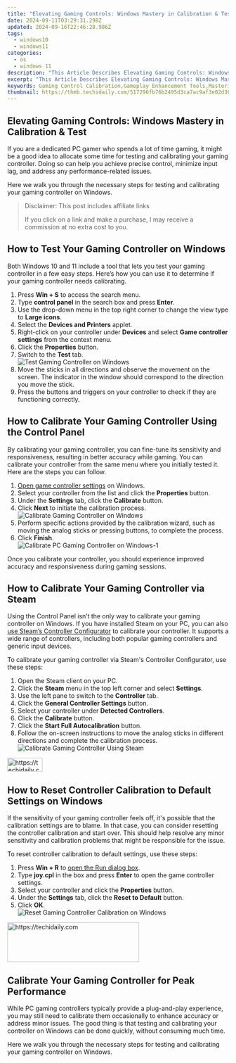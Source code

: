 ```yaml
---
title: "Elevating Gaming Controls: Windows Mastery in Calibration & Test"
date: 2024-09-11T03:29:31.298Z
updated: 2024-09-16T22:46:28.986Z
tags:
  - windows10
  - windows11
categories:
  - os
  - windows 11
description: "This Article Describes Elevating Gaming Controls: Windows Mastery in Calibration & Test"
excerpt: "This Article Describes Elevating Gaming Controls: Windows Mastery in Calibration & Test"
keywords: Gaming Control Calibration,Gameplay Enhancement Tools,Mastering Game Settings,Windows System Customization,Optimal Gaming Performance,Advanced PC Configuration,Precision in Play
thumbnail: https://thmb.techidaily.com/517296fb76b2495d3ca7ac9af3e02d36cfd22dc3a1d76f74a4f77913c7df7881.jpg
---
```


## Elevating Gaming Controls: Windows Mastery in Calibration & Test

 If you are a dedicated PC gamer who spends a lot of time gaming, it might be a good idea to allocate some time for testing and calibrating your gaming controller. Doing so can help you achieve precise control, minimize input lag, and address any performance-related issues.

 Here we walk you through the necessary steps for testing and calibrating your gaming controller on Windows.

>  Disclaimer: This post includes affiliate links
>
>  If you click on a link and make a purchase, I may receive a commission at no extra cost to you.
>

## How to Test Your Gaming Controller on Windows

 Both Windows 10 and 11 include a tool that lets you test your gaming controller in a few easy steps. Here’s how you can use it to determine if your gaming controller needs calibrating.

1. Press **Win + S** to access the search menu.
2. Type **control panel** in the search box and press **Enter**.
3. Use the drop-down menu in the top right corner to change the view type to **Large icons**.
4. Select the **Devices and Printers** applet.
5. Right-click on your controller under **Devices** and select **Game controller settings** from the context menu.
6. Click the **Properties** button.
7. Switch to the **Test** tab.  
![Test Gaming Controller on Windows](https://static1.makeuseofimages.com/wordpress/wp-content/uploads/2023/05/test-gaming-controller-on-windows.jpg)
8. Move the sticks in all directions and observe the movement on the screen. The indicator in the window should correspond to the direction you move the stick.
9. Press the buttons and triggers on your controller to check if they are functioning correctly.

## How to Calibrate Your Gaming Controller Using the Control Panel

 By calibrating your gaming controller, you can fine-tune its sensitivity and responsiveness, resulting in better accuracy while gaming. You can calibrate your controller from the same menu where you initially tested it. Here are the steps you can follow.

1. [Open game controller settings](https://www.makeuseof.com/how-to-launch-game-controllers-settings-windows-11/) on Windows.
2. Select your controller from the list and click the **Properties** button.
3. Under the **Settings** tab, click the **Calibrate** button.
4. Click **Next** to initiate the calibration process.  
![Calibrate Gaming Controller on Windows](https://static1.makeuseofimages.com/wordpress/wp-content/uploads/2023/05/calibrate-gaming-controller-on-windows.jpg)
5. Perform specific actions provided by the calibration wizard, such as moving the analog sticks or pressing buttons, to complete the process.
6. Click **Finish**.  
![Calibrate PC Gaming Controller on Windows-1](https://static1.makeuseofimages.com/wordpress/wp-content/uploads/2023/05/calibrate-pc-gaming-controller-on-windows-1.jpg)

 Once you calibrate your controller, you should experience improved accuracy and responsiveness during gaming sessions.

## How to Calibrate Your Gaming Controller via Steam

 Using the Control Panel isn’t the only way to calibrate your gaming controller on Windows. If you have installed Steam on your PC, you can also [use Steam’s Controller Configurator](https://www.makeuseof.com/steam-controller-configurator-explained/) to calibrate your controller. It supports a wide range of controllers, including both popular gaming controllers and generic input devices.

 To calibrate your gaming controller via Steam's Controller Configurator, use these steps:

1. Open the Steam client on your PC.
2. Click the **Steam** menu in the top left corner and select **Settings**.
3. Use the left pane to switch to the **Controller** tab.
4. Click the **General Controller Settings** button.
5. Select your controller under **Detected Controllers**.
6. Click the **Calibrate** button.
7. Click the **Start Full Autocalibration** button.
8. Follow the on-screen instructions to move the analog sticks in different directions and complete the calibration process.  
![Calibrate Gaming Controller Using Steam](https://static1.makeuseofimages.com/wordpress/wp-content/uploads/2023/05/calibrate-gaming-controller-using-steam.jpg)

<!-- affiliate ads begin -->
<a href="https://25home.pxf.io/c/5597632/2123465/16836" target="_top" id="2123465">
  <img src="//a.impactradius-go.com/display-ad/16836-2123465" border="0" alt="https://techidaily.com" width="80" height="31"/>
</a>
<img height="0" width="0" src="https://25home.pxf.io/i/5597632/2123465/16836" style="position:absolute;visibility:hidden;" border="0" />
<!-- affiliate ads end -->

## How to Reset Controller Calibration to Default Settings on Windows

 If the sensitivity of your gaming controller feels off, it's possible that the calibration settings are to blame. In that case, you can consider resetting the controller calibration and start over. This should help resolve any minor sensitivity and calibration problems that might be responsible for the issue.

 To reset controller calibration to default settings, use these steps:

1. Press **Win + R** to [open the Run dialog box](https://www.makeuseof.com/windows-open-run-command-dialog-box/).
2. Type **joy.cpl** in the box and press **Enter** to open the game controller settings.
3. Select your controller and click the **Properties** button.
4. Under the **Settings** tab, click the **Reset to Default** button.
5. Click **OK**.  
![Reset Gaming Controller Calibration on Windows](https://static1.makeuseofimages.com/wordpress/wp-content/uploads/2023/05/reset-gaming-controller-calibration-on-windows.jpg)

<!-- affiliate ads begin -->
<a href="https://aligracehair.sjv.io/c/5597632/2115915/19272" target="_top" id="2115915">
  <img src="//a.impactradius-go.com/display-ad/19272-2115915" border="0" alt="https://techidaily.com" width="300" height="90"/>
</a>
<img height="0" width="0" src="https://aligracehair.sjv.io/i/5597632/2115915/19272" style="position:absolute;visibility:hidden;" border="0" />
<!-- affiliate ads end -->

## Calibrate Your Gaming Controller for Peak Performance

 While PC gaming controllers typically provide a plug-and-play experience, you may still need to calibrate them occasionally to enhance accuracy or address minor issues. The good thing is that testing and calibrating your controller on Windows can be done quickly, without consuming much time.

 Here we walk you through the necessary steps for testing and calibrating your gaming controller on Windows.



<ins class="adsbygoogle"
      style="display:block"
      data-ad-client="ca-pub-7571918770474297"
      data-ad-slot="8358498916"
      data-ad-format="auto"
      data-full-width-responsive="true"></ins>
    